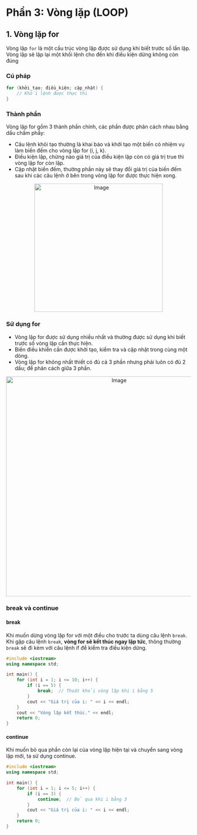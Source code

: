 # Phần 3: Vòng lặp (LOOP)

## 1. Vòng lặp for
Vòng lặp `for` là một cấu trúc vòng lặp được sử dụng khi biết trước số lần lặp. Vòng lặp sẽ lặp lại một khối lệnh cho đến khi điều kiện dừng không còn đúng

### Cú pháp
```cpp
for (khởi_tạo; điều_kiện; cập_nhật) {
    // Khối lệnh được thực thi
}
```
### Thành phần
Vòng lặp for gồm 3 thành phần chính, các phần được phân cách nhau bằng dấu chấm phẩy:
- Câu lệnh khỏi tạo thường là khai báo và khởi tạo một biến có nhiệm vụ làm biến đếm cho vòng lặp for (i, j, k).
- Điều kiện lập, chừng nào giá trị của điều kiện lặp còn có giá trị true thì vòng lặp for còn lặp.
- Cập nhật biến đếm, thường phần này sẽ thay đổi giá trị của biến đếm sau khi các câu lệnh ở bên trong vòng lặp for được thực hiện xong.

<div align="center">
<img src="https://github.com/user-attachments/assets/05d1187e-debc-4676-8bc9-b75373336784" alt="Image" width="350"/>
</div>

### Sử dụng for
- Vòng lặp for được sử dụng nhiều nhất và thường được sử dụng khi biết trước số vòng lặp cần thực hiện.
- Biến điều khiển cần được khởi tạo, kiểm tra và cập nhật trong cùng một dòng.
- Vòng lặp for không nhất thiết có đủ cả 3 phần nhưng phải luôn có đủ 2 dấu; để phân cách giữa 3 phần.

<div align="center">
<img src="https://github.com/user-attachments/assets/1dcf55c3-0230-49fd-98bd-be8ec8434c25" alt="Image" width="600"/>
</div>

### break và continue
#### break
Khi muốn dừng vòng lặp for với một điều cho trước ta dùng câu lệnh `break`. Khi gặp câu lệnh `break`, **vòng for sẽ kết thúc ngay lập tức**, thông thường `break` sẽ đi kèm với câu lệnh if để kiểm tra điều kiện dừng.

```cpp
#include <iostream>
using namespace std;

int main() {
    for (int i = 1; i <= 10; i++) {
        if (i == 5) {
            break;  // Thoát khỏi vòng lặp khi i bằng 5
        }
        cout << "Giá trị của i: " << i << endl;
    }
    cout << "Vòng lặp kết thúc." << endl;
    return 0;
}
```

#### continue
Khi muốn bỏ qua phần còn lại của vòng lặp hiện tại và chuyển sang vòng lặp mới, ta sử dụng continue.

```cpp
#include <iostream>
using namespace std;

int main() {
    for (int i = 1; i <= 5; i++) {
        if (i == 3) {
            continue;  // Bỏ qua khi i bằng 3
        }
        cout << "Giá trị của i: " << i << endl;
    }
    return 0;
}
```